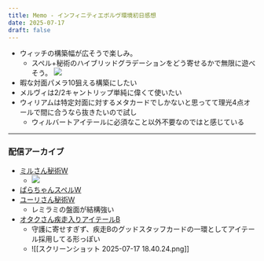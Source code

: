 ```yaml
---
title: Memo - インフィニティエボルヴ環境初日感想
date: 2025-07-17
draft: false
---
```

- ウィッチの構築幅が広そうで楽しみ。
	- スペル+秘術のハイブリッドグラデーションをどう寄せるかで無限に遊べそう。
![](20250718005712.png)
- 暇な対面パメラ10狙える構築にしたい
- メルヴィは2/2キャントリップ単純に偉くて使いたい
- ウィリアムは特定対面に対するメタカードでしかないと思ってて理光4点オールで間に合うなら抜きたいので試し
	- ウィルバートアイテールに必須なこと以外不要なのではと感じている
---
### 配信アーカイブ
- [ミルさん秘術W](https://www.youtube.com/watch?v=aNIH14N2vMw)
	- ![](20250717182726.png)
- [ぱらちゃんスペルW](https://www.youtube.com/watch?v=aNIH14N2vMw)
- [ユーリさん秘術W](https://www.youtube.com/watch?v=QGqHFpfFLSY)
	- レミラミの盤面が結構強い
- [オタクさん疾走入りアイテールB](https://www.youtube.com/watch?v=Pb4bBjBjGvo)
	- 守護に寄せすぎず、疾走Bのグッドスタッフカードの一環としてアイテール採用してる形っぽい
	- ![[スクリーンショット 2025-07-17 18.40.24.png]]